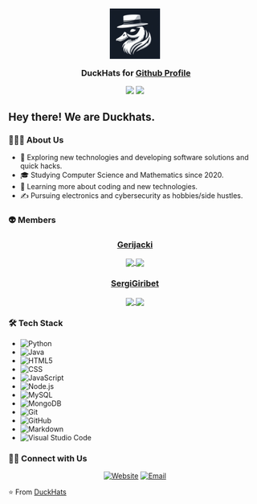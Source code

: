 <h3 align="center">
    <img src="./thumbnail.png" width="100" alt="Logo"/><br/>
    <img src="URL_de_la_Imagen_Transparente" height="30" width="0px"/>
    DuckHats for <a href="https://github.com/DuckHats">Github Profile</a>
</h3>

<p align="center">
    <a href="https://github.com/DuckHats/stargazers"><img src="https://img.shields.io/github/stars/DuckHats/DuckHats.github.io?colorA=363a4f&colorB=b7bdf8&style=for-the-badge"></a>
    <a href="https://github.com/DuckHats/DuckHats.github.io/contributors"><img src="https://img.shields.io/github/contributors/DuckHats/DuckHats.github.io?colorA=363a4f&colorB=a6da95&style=for-the-badge"></a>

</p>

## Hey there! We are Duckhats.

### 👨🏻‍💻 About Us
- 🤔 Exploring new technologies and developing software solutions and quick hacks.
- 🎓 Studying Computer Science and Mathematics since 2020.
- 🌱 Learning more about coding and new technologies.
- ✍️ Pursuing electronics and cybersecurity as hobbies/side hustles.

### 👽 Members
<div align="center">
    <h3><a href="https://github.com/Gerijacki">Gerijacki</a></h3>
    <a href="https://github.com/Gerijacki">
        <img align="center" src="http://github-profile-summary-cards.vercel.app/api/cards/stats?username=Gerijacki&theme=2077" height="180em" />
        <img align="center" src="http://github-profile-summary-cards.vercel.app/api/cards/most-commit-language?username=Gerijacki&theme=2077" height="180em" />
    </a>
</div>

<div align="center">
    <h3><a href="https://github.com/SergiGiribet">SergiGiribet</a></h3>
    <a href="https://github.com/SergiGiribet">
        <img align="center" src="http://github-profile-summary-cards.vercel.app/api/cards/stats?username=SergiGiribet&theme=radical" height="180em" />
        <img align="center" src="http://github-profile-summary-cards.vercel.app/api/cards/most-commit-language?username=SergiGiribet&theme=radical" height="180em" />
    </a>
</div>

### 🛠 Tech Stack
- ![Python](https://img.shields.io/badge/-Python-333333?style=flat&logo=python)
- ![Java](https://img.shields.io/badge/-Java-333333?style=flat&logo=Java&logoColor=007396)
- ![HTML5](https://img.shields.io/badge/-HTML5-333333?style=flat&logo=HTML5)
- ![CSS](https://img.shields.io/badge/-CSS-333333?style=flat&logo=CSS3&logoColor=1572B6)
- ![JavaScript](https://img.shields.io/badge/-JavaScript-333333?style=flat&logo=javascript)
- ![Node.js](https://img.shields.io/badge/-Node.js-333333?style=flat&logo=node.js)
- ![MySQL](https://img.shields.io/badge/-MySQL-333333?style=flat&logo=mysql)
- ![MongoDB](https://img.shields.io/badge/-MongoDB-333333?style=flat&logo=mongodb)
- ![Git](https://img.shields.io/badge/-Git-333333?style=flat&logo=git)
- ![GitHub](https://img.shields.io/badge/-GitHub-333333?style=flat&logo=github)
- ![Markdown](https://img.shields.io/badge/-Markdown-333333?style=flat&logo=markdown)
- ![Visual Studio Code](https://img.shields.io/badge/-Visual%20Studio%20Code-333333?style=flat&logo=visual-studio-code&logoColor=007ACC)

### 🤝🏻 Connect with Us
<p align="center">
    <a href="https://DuckHats.github.io"><img alt="Website" src="https://img.shields.io/badge/Website-www.Duckhats.com-blue?style=flat-square&logo=google-chrome"></a>
    <a href="mailto:duck4hats@gmail.com"><img alt="Email" src="https://img.shields.io/badge/Email-duck4hats@gmail.com-blue?style=flat-square&logo=gmail"></a>
</p>

⭐️ From [DuckHats](https://github.com/DuckHats)
